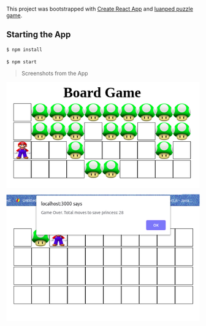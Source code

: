 This project was bootstrapped with [Create React App](https://github.com/facebookincubator/create-react-app) and [luanped puzzle game](https://codepen.io/luanped/pen/MaqxVm).

## Starting the App

```
$ npm install

$ npm start

```

> Screenshots from the App

![text](./src/imgs/Screenshot-1.png)

![text](./src/imgs/Screenshot-2.png)
